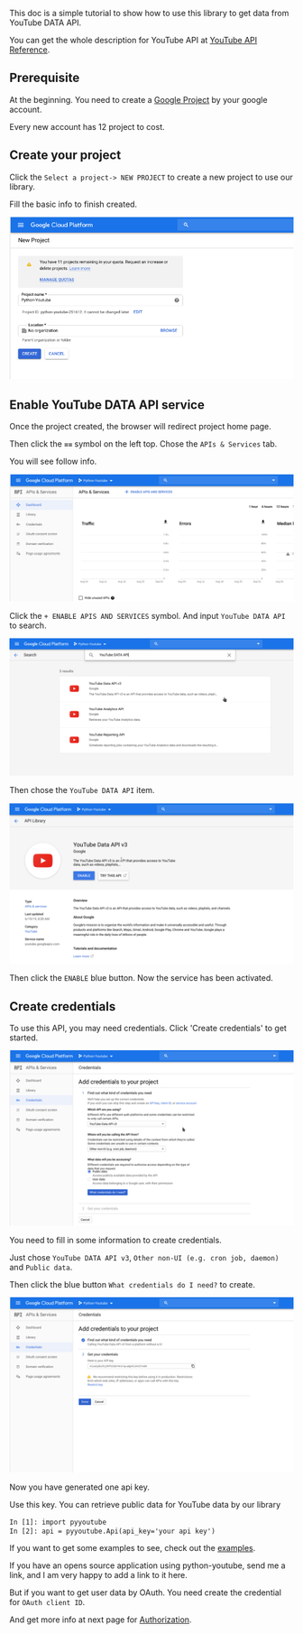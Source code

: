 This doc is a simple tutorial to show how to use this library to get data from YouTube DATA API.

You can get the whole description for YouTube API at [YouTube API Reference](https://google-developers.appspot.com/youtube/v3/docs/).

## Prerequisite

At the beginning. You need to create a [Google Project](https://console.cloud.google.com) by your google account.

Every new account has 12 project to cost.

## Create your project

Click the `Select a project-> NEW PROJECT` to create a new project to use our library.

Fill the basic info to finish created.

![gt-create-app-1](images/gt-create-app-1.png)

## Enable YouTube DATA API service

Once the project created, the browser will redirect project home page.

Then click the `≡≡` symbol on the left top. Chose the `APIs & Services` tab.

You will see follow info.

![gt-create-app-2](images/gt-create-app-2.png)

Click the `+ ENABLE APIS AND SERVICES` symbol. And input `YouTube DATA API` to search.

![gt-create-app-3](images/gt-create-app-3.png)

Then chose the ``YouTube DATA API`` item.

![gt-create-app-4](images/gt-create-app-4.png)

Then click the `ENABLE` blue button. Now the service has been activated.

## Create credentials

To use this API, you may need credentials. Click 'Create credentials' to get started.

![gt-create-app-5](images/gt-create-app-5.png)

You need to fill in some information to create credentials.

Just chose `YouTube DATA API v3`, `Other non-UI (e.g. cron job, daemon)` and `Public data`.

Then click the blue button `What credentials do I need?` to create.

![gt-create-app-6](images/gt-create-app-6.png)

Now you have generated one api key.

Use this key. You can retrieve public data for YouTube data by our library

```pythonregexp
In [1]: import pyyoutube
In [2]: api = pyyoutube.Api(api_key='your api key')
```

If you want to get some examples to see, check out the [examples](https://github.com/sns-sdks/python-youtube/tree/master/examples).

If you have an opens source application using python-youtube, send me a link, and I am very happy to add a link to it here.

But if you want to get user data by OAuth. You need create the credential for ``OAuth client ID``.

And get more info at next page for [Authorization](authorization.md).
